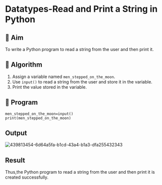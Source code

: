 # Datatypes-Read and Print a String in Python

## 🎯 Aim
To write a Python program to read a string from the user and then print it.

## 🧠 Algorithm
1. Assign a variable named `men_stepped_on_the_moon`.
2. Use `input()` to read a string from the user and store it in the variable.
3. Print the value stored in the variable.

## 🧾 Program
~~~
men_stepped_on_the_moon=input()
print(men_stepped_on_the_moon)
~~~
## Output
![439813454-6d64a5fa-b1cd-43a4-b1a3-dfa255432343](https://github.com/user-attachments/assets/7ef5539a-5357-4c12-add4-c7849a1c10c0)

## Result
Thus,the Python program to read a string from the user and then print it is created successfully.

